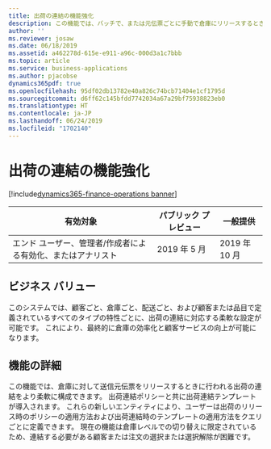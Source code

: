 ```yaml
---
title: 出荷の連結の機能強化
description: この機能では、バッチで、または元伝票ごとに手動で倉庫にリリースするときに、出荷の連結のクエリ ベースの設定が可能です。
author: ''
ms.reviewer: josaw
ms.date: 06/18/2019
ms.assetid: a462278d-615e-e911-a96c-000d3a1c7bbb
ms.topic: article
ms.service: business-applications
ms.author: pjacobse
dynamics365pdf: true
ms.openlocfilehash: 95df02db13782e40a826c74bcb71404e1cf1795d
ms.sourcegitcommit: d6ff62c145bfdd7742034a67a29bf75938823eb0
ms.translationtype: HT
ms.contentlocale: ja-JP
ms.lasthandoff: 06/24/2019
ms.locfileid: "1702140"
---
```

# <a name="consolidate-shipment-enhancements"></a>出荷の連結の機能強化
[!include[dynamics365-finance-operations banner](../includes/dynamics365-finance-operations.md)]

| 有効対象    |  パブリック プレビュー | 一般提供 | 
| ---------- | ---------- |---------- |
|エンド ユーザー、管理者/作成者による有効化、またはアナリスト|2019 年 5 月| 2019 年 10 月|


## <a name="business-value"></a>ビジネス バリュー
<!-- bv start -->
このシステムでは、顧客ごと、倉庫ごと、配送ごと、および顧客または品目で定義されているすべてのタイプの特性ごとに、出荷の連結に対応する柔軟な設定が可能です。 これにより、最終的に倉庫の効率化と顧客サービスの向上が可能になります。 
<!-- bv end -->



## <a name="feature-details"></a>機能の詳細
<!--feature detail start -->
この機能では、倉庫に対して送信元伝票をリリースするときに行われる出荷の連結をより柔軟に構成できます。 出荷連結ポリシーと共に出荷連結テンプレートが導入されます。 これらの新しいエンティティにより、ユーザーは出荷のリリース時のポリシーの適用方法および出荷連結時のテンプレートの適用方法をクエリごとに定義できます。 現在の機能は倉庫レベルでの切り替えに限定されているため、連結する必要がある顧客または注文の選択または選択解除が困難です。
<!--feature detail end -->










